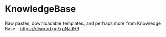 # KnowledgeBase
Raw pastes, downloadable templates, and perhaps more from Knowledge Base - https://discord.gg/xpNJdH9
